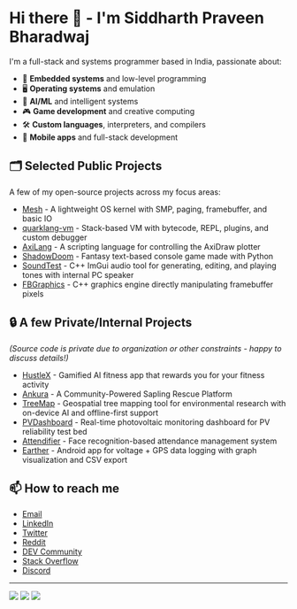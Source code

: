 # Hi there 👋 - I'm Siddharth Praveen Bharadwaj

I'm a full-stack and systems programmer based in India, passionate about:

- 🚀 **Embedded systems** and low-level programming
- 🖥️ **Operating systems** and emulation
- 🤖 **AI/ML** and intelligent systems
- 🎮 **Game development** and creative computing
- 🛠️ **Custom languages**, interpreters, and compilers
- 📱 **Mobile apps** and full-stack development

## 🗂️ Selected Public Projects

A few of my open-source projects across my focus areas:

- [Mesh](https://github.com/Sid110307/Mesh) - A lightweight OS kernel with SMP, paging, framebuffer, and basic IO
- [quarklang-vm](https://github.com/Sid110307/quarklang-vm) - Stack-based VM with bytecode, REPL, plugins, and custom debugger
- [AxiLang](https://github.com/Sid110307/AxiLang) - A scripting language for controlling the AxiDraw plotter
- [ShadowDoom](https://github.com/Sid110307/ShadowDoom) - Fantasy text-based console game made with Python
- [SoundTest](https://github.com/Sid110307/SoundTest) - C++ ImGui audio tool for generating, editing, and playing tones with internal PC speaker
- [FBGraphics](https://github.com/Sid110307/FBGraphics) - C++ graphics engine directly manipulating framebuffer pixels

## 🔒 A few Private/Internal Projects

*(Source code is private due to organization or other constraints - happy to discuss details!)*

- [HustleX](https://hustlex.club) - Gamified AI fitness app that rewards you for your fitness activity
- [Ankura](https://github.com/Sid110307/Ankura) - A Community-Powered Sapling Rescue Platform
- [TreeMap](https://github.com/Sid110307/TreeMap) - Geospatial tree mapping tool for environmental research with on-device AI and offline-first support
- [PVDashboard](https://github.com/Sid110307/PVDashboard) - Real-time photovoltaic monitoring dashboard for PV reliability test bed
- [Attendifier](https://github.com/Sid110307/Attendifier) - Face recognition-based attendance management system
- [Earther](https://github.com/Sid110307/Earther) - Android app for voltage + GPS data logging with graph visualization and CSV export

## 📫 How to reach me

- [Email](mailto:siddharthpb2007@gmail.com)
- [LinkedIn](https://linkedin.com/in/sid110307)
- [Twitter](https://x.com/CoolorFoolSRS)
- [Reddit](https://reddit.com/u/CoolorFoolSRS)
- [DEV Community](https://dev.to/@sid110307)
- [Stack Overflow](https://stackoverflow.com/users/13852870)
- [Discord](https://discord.com/users/sid110307)

---

![](https://github-readme-stats-sid110307.vercel.app/api?username=Sid110307&show_icons=true&include_all_commits=true)
![](https://github-readme-stats-sid110307.vercel.app/api/top-langs/?username=Sid110307&size_weight=0.5&count_weight=0.5&layout=compact)
![](https://github-readme-stats.vercel.app/api/wakatime?username=Sid110307&layout=compact)
